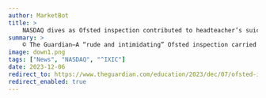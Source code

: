 ```yaml
---
author: MarketBot
title: >
    NASDAQ dives as Ofsted inspection contributed to headteacher’s suicide, coroner rules
summary: >
    © The Guardian—A “rude and intimidating” Ofsted inspection carried out inflexibly by poorly trained staff contributed to the death by suicide of the headteacher Ruth Perry, a coroner has concluded.
image: down1.png
tags: ["News", "NASDAQ", "^IXIC"]
date: 2023-12-06
redirect_to: https://www.theguardian.com/education/2023/dec/07/ofsted-inspection-contributed-to-headteacher-suicide-ruth-perry-coroner-rules
redirect_enabled: true
---
```

